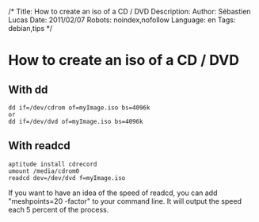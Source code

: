 /*
Title: How to create an iso of a CD / DVD
Description: 
Author: Sébastien Lucas
Date: 2011/02/07
Robots: noindex,nofollow
Language: en
Tags: debian,tips
*/
# How to create an iso of a CD / DVD

## With dd
```
dd if=/dev/cdrom of=myImage.iso bs=4096k
or
dd if=/dev/dvd of=myImage.iso bs=4096k
```

## With readcd

```
aptitude install cdrecord
umount /media/cdrom0
readcd dev=/dev/dvd f=myImage.iso
```

If you want to have an idea of the speed of readcd, you can add "meshpoints=20 -factor" to your command line. It will output the speed each 5 percent of the process.





